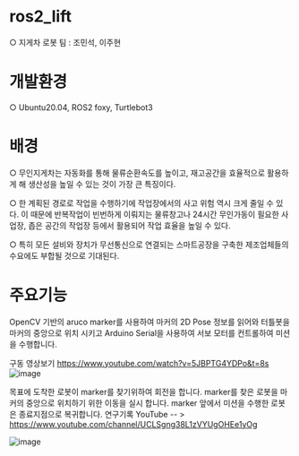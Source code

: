# ros2_lift
○ 지게차 로봇 팀 : 조민석, 이주현

# 개발환경
○ Ubuntu20.04, ROS2 foxy, Turtlebot3 

# 배경
○ 무인지게차는 자동화를 통해 물류순환속도를 높이고, 재고공간을 효율적으로 활용하게 해 생산성을 높일 수 있는 것이 가장 큰 특징이다.

○ 한 계획된 경로로 작업을 수행하기에 작업장에서의 사고 위험 역시 크게 줄일 수 있다. 이 때문에 반복작업이 빈번하게 이뤄지는 물류창고나 24시간 무인가동이 필요한 사업장, 좁은 공간의 작업장 등에서 활용되어 작업 효율을 높일 수 있다.

○ 특히 모든 설비와 장치가 무선통신으로 연결되는 스마트공장을 구축한 제조업체들의 수요에도 부합될 것으로 기대된다.

# 주요기능
OpenCV 기반의 aruco marker를 사용하여 마커의 2D Pose 정보를 읽어와 터틀봇을 마커의 중앙으로 위치 시키고 Arduino Serial을 사용하여 서보 모터를 컨트롤하여 미션을 수행합니다.

구동 영상보기 https://www.youtube.com/watch?v=5JBPTG4YDPo&t=8s
![image](https://user-images.githubusercontent.com/89680719/146515818-d87258c4-cea8-46c8-ab39-bff358ac642f.png)


목표에 도착한 로봇이 marker를 찾기위하여 회전을 합니다.
marker를 찾은 로봇을 마커의 중앙으로 위치하기 위한 이동을 실시 합니다.
marker 앞에서 미션을 수행한 로봇은 종료지점으로 복귀합니다.
연구기록 YouTube -- > https://www.youtube.com/channel/UCLSgng38L1zVYUgOHEe1yOg

![image](https://user-images.githubusercontent.com/89680719/146515902-8afc8c6a-5f18-4c3f-bd30-b771bd7a5f21.png)
